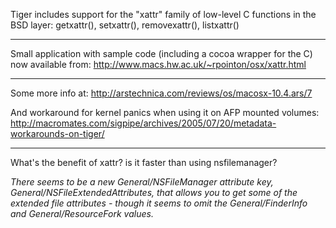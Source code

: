 Tiger includes support for the "xattr" family of low-level C 
functions in the BSD layer: getxattr(), setxattr(), removexattr(), listxattr()

----

Small application with sample code (including a cocoa wrapper for the C) now available from:
http://www.macs.hw.ac.uk/~rpointon/osx/xattr.html

----

Some more info at:
http://arstechnica.com/reviews/os/macosx-10.4.ars/7

And workaround for kernel panics when using it on AFP mounted volumes:
http://macromates.com/sigpipe/archives/2005/07/20/metadata-workarounds-on-tiger/

----

What's the benefit of xattr? is it faster than using nsfilemanager?

*There seems to be a new General/NSFileManager attribute key, General/NSFileExtendedAttributes,  that allows you to get some of the extended file attributes - though it seems to omit the General/FinderInfo and General/ResourceFork values.*